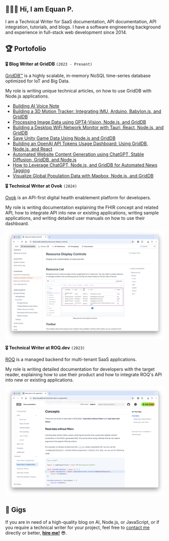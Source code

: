 ## 🧑🏻‍💻  Hi, I am Equan P.

I am a Technical Writer for SaaS documentation, API documentation, API integration, tutorials, and blogs. I have a software engineering background and experience in full-stack web development since 2014.

## 🏆  Portofolio

**🎖️  Blog Writer at GridDB**  `(2023 - Present)`

[GridDB™](https://griddb.net) is a highly scalable, in-memory NoSQL time-series database optimized for IoT and Big Data.

My role is writing unique technical articles, on how to use GridDB with Node.js applications.

- [Building AI Voice Note](https://griddb.net/en/blog/building-ai-voice-note/)  
- [Building a 3D Motion Tracker: Integrating IMU, Arduino, Babylon.js, and GridDB](https://griddb.net/en/blog/3d-motion-tracker/) 
- [Processing Image Data using GPT4-Vision, Node.js, and GridDB](https://griddb.net/en/blog/processing-image-data-using-gpt4-vision-node-js-and-griddb/)
- [Building a Desktop WiFi Network Monitor with Tauri, React, Node.js, and GridDB](https://griddb.net/en/blog/building-a-desktop-wifi-network-monitor-with-tauri-react-node-js-and-griddb/)
- [Save Unity Game Data Using Node.js and GridDB](https://griddb.net/en/blog/save-unity-game-data-using-node-js-and-griddb/)
- [Building an OpenAI API Tokens Usage Dashboard: Using GridDB, Node.js, and React](https://griddb.net/en/blog/building-an-openai-api-tokens-usage-dashboard-using-griddb-node-js-and-react/)
- [Automated Website Content Generation using ChatGPT, Stable Diffusion, GridDB, and Node.js](https://griddb.net/en/blog/automated-website-content-generation-using-chatgpt-stable-diffusion-griddb-and-node-js/)
- [How to Leverage ChatGPT, Node.js, and GridDB for Automated News Tagging](https://griddb.net/en/blog/how-to-leverage-chatgpt-node-js-and-griddb-for-automated-news-tagging/)
- [Visualize Global Population Data with Mapbox, Node.js, and GridDB](https://griddb.net/en/blog/visualize-global-population-data-with-mapbox-node-js-and-griddb/)

**🎖️  Technical Writer at Ovok** `(2024)`

[Ovok](https://ovok.com) is an API-first digital health enablement platform for developers.

My role is writing documentation explaining the FHIR concept and related API, how to integrate API into new or existing applications, writing sample applications, and writing detailed user manuals on how to use their dashboard. 

![ovok doc](/images/ovok-doc.png)


**🎖️  Technical Writer at ROQ.dev** `(2023)`

[ROQ](https://roq.dev) is a managed backend for multi-tenant SaaS applications. 

My role is writing detailed documentation for developers with the target reader, explaining how to use their product and how to integrate ROQ's API into new or existing applications.

![roq doc](/images/roq-doc.png)

## 👔  Gigs

If you are in need of a high-quality blog on AI, Node.js, or JavaScript, or if you require a technical writer for your project, feel free to [contact me](mailto:equan.p@gmail.com) directly or better, [**hire me!**](https://www.upwork.com/freelancers/equan) 😎.
